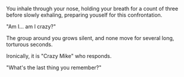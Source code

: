 You inhale through your nose, holding your breath for a count of three
before slowly exhaling, preparing youself for this confrontation.

"Am I... am I crazy?"

The group around you grows silent, and none move for several long, torturous seconds.

Ironically, it is "Crazy Mike" who responds.

"What's the last thing you remember?"